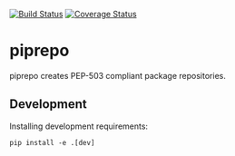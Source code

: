 [![Build Status](https://travis-ci.org/colinhoglund/piprepo.svg?branch=master)](https://travis-ci.org/colinhoglund/piprepo)
[![Coverage Status](https://coveralls.io/repos/github/colinhoglund/piprepo/badge.svg?branch=master)](https://coveralls.io/github/colinhoglund/piprepo?branch=master)

# piprepo
piprepo creates PEP-503 compliant package repositories.

## Development

Installing development requirements:

    pip install -e .[dev]
